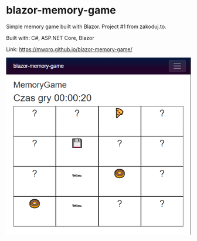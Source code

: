 # blazor-memory-game

Simple memory game built with Blazor. Project #1 from zakoduj.to.

Built with: C#, ASP.NET Core, Blazor

Link: https://mwpro.github.io/blazor-memory-game/

![screenshot](screenshot-1.png)
